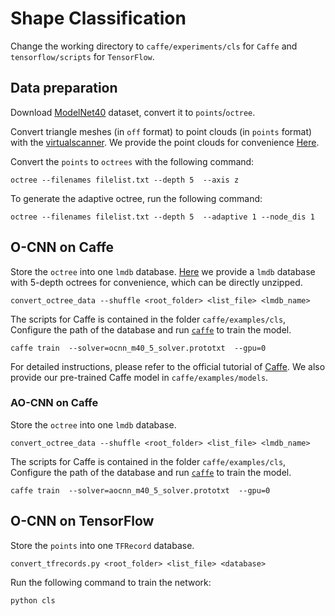 # Shape Classification 

Change the working directory to `caffe/experiments/cls` for `Caffe` and 
`tensorflow/scripts` for `TensorFlow`.


## Data preparation
Download [ModelNet40](http://modelnet.cs.princeton.edu/ModelNet40.zip) dataset, 
convert it to `points`/`octree`.

Convert triangle meshes (in `off` format) to point clouds (in `points` format)
with the [virtualscanner](https://github.com/wang-ps/O-CNN/tree/master/virtual_scanner).
We provide the point clouds for convenience [Here](provide_the_link).

Convert the `points` to `octrees` with the following command:
```shell
octree --filenames filelist.txt --depth 5  --axis z
```

To generate the adaptive octree, run the following command:
```shell
octree --filenames filelist.txt --depth 5  --adaptive 1 --node_dis 1
```

## O-CNN on Caffe
Store the `octree` into one `lmdb` database.
[Here](https://www.dropbox.com/s/vzmxsqkp2lwwwp8/ModelNet40_5.zip?dl=0) we provide a 
`lmdb` database with 5-depth octrees for convenience, which can be directly unzipped.
```shell
convert_octree_data --shuffle <root_folder> <list_file> <lmdb_name>
```

The scripts for Caffe is contained in the folder `caffe/examples/cls`,
Configure the path of the database and run [`caffe`](Installation.md#Caffe) to 
train the model.
```shell
caffe train  --solver=ocnn_m40_5_solver.prototxt  --gpu=0
```
For detailed instructions, please refer to the official tutorial of 
[Caffe](http://caffe.berkeleyvision.org/tutorial/interfaces.html).
We also provide our pre-trained Caffe model in `caffe/examples/models`.


### AO-CNN on Caffe
Store the `octree` into one `lmdb` database.
<!-- [Here](https://www.dropbox.com/s/vzmxsqkp2lwwwp8/ModelNet40_5.zip?dl=0) we provide a 
`lmdb` database with 5-depth octrees for convenience, which can be directly unzipped. -->
```shell
convert_octree_data --shuffle <root_folder> <list_file> <lmdb_name>
```
The scripts for Caffe is contained in the folder `caffe/examples/cls`,
Configure the path of the database and run [`caffe`](Installation.md#Caffe) to 
train the model.
```shell
caffe train  --solver=aocnn_m40_5_solver.prototxt  --gpu=0
```


## O-CNN on TensorFlow
Store the `points` into one `TFRecord` database.
```shell
convert_tfrecords.py <root_folder> <list_file> <database>
```

Run the following command to train the network:
```
python cls
```
